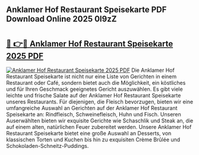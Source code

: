 ## Anklamer Hof Restaurant Speisekarte PDF Download Online 2025 0I9zZ

# <h2><a href="http://gc91wo.nevu.top/?p=Anklamer+Hof+Restaurant+Speisekarte">🔗 👉🔴 Anklamer Hof Restaurant Speisekarte 2025 PDF</a></h2>

[![Anklamer Hof Restaurant Speisekarte 2025 PDF](https://i.imgur.com/dBaPXMq.png)](http://gc91wo.nevu.top/?p=Anklamer+Hof+Restaurant+Speisekarte)
Die Anklamer Hof Restaurant Speisekarte ist nicht nur eine Liste von Gerichten in einem Restaurant oder Café, sondern bietet auch die Möglichkeit, ein köstliches und für Ihren Geschmack geeignetes Gericht auszuwählen. Es gibt viele leichte und frische Salate auf der Anklamer Hof Restaurant Speisekarte unseres Restaurants. Für diejenigen, die Fleisch bevorzugen, bieten wir eine umfangreiche Auswahl an Gerichten auf der Anklamer Hof Restaurant Speisekarte an: Rindfleisch, Schweinefleisch, Huhn und Fisch. Unseren Auserwählten bieten wir exquisite Gerichte wie Schaschlik und Steak an, die auf einem alten, natürlichen Feuer zubereitet werden. Unsere Anklamer Hof Restaurant Speisekarte bietet eine große Auswahl an Desserts, von klassischen Torten und Kuchen bis hin zu exquisiten Crème Brûlée und Schokoladen-Schneitz-Puddings.
